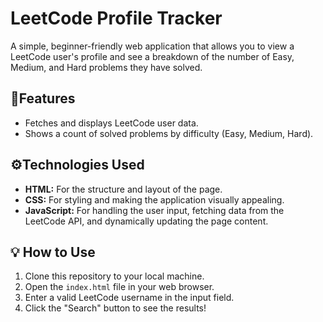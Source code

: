 # LeetCode Profile Tracker

A simple, beginner-friendly web application that allows you to view a LeetCode user's profile and see a breakdown of the number of Easy, Medium, and Hard problems they have solved.

## 📝Features

-   Fetches and displays LeetCode user data.
-   Shows a count of solved problems by difficulty (Easy, Medium, Hard).

## ⚙️Technologies Used

-   **HTML:** For the structure and layout of the page.
-   **CSS:** For styling and making the application visually appealing.
-   **JavaScript:** For handling the user input, fetching data from the LeetCode API, and dynamically updating the page content.

## 💡 How to Use

1.  Clone this repository to your local machine.
2.  Open the `index.html` file in your web browser.
3.  Enter a valid LeetCode username in the input field.
4.  Click the "Search" button to see the results!
